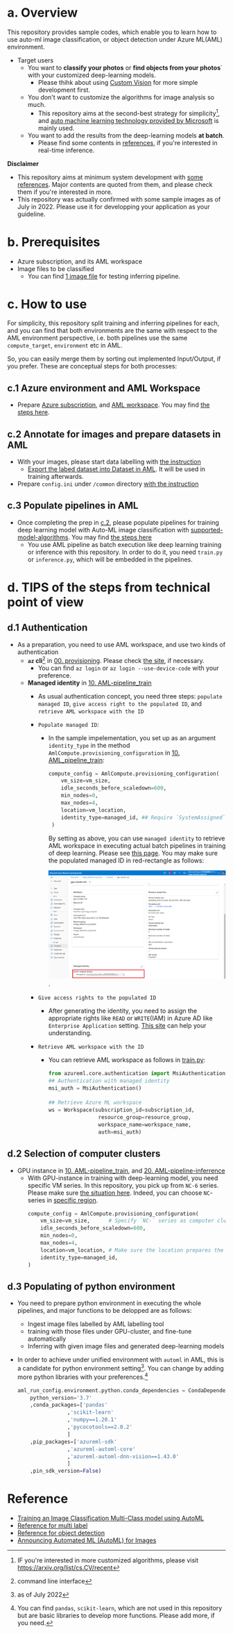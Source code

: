 # a. Overview
This repository provides sample codes, which enable you to learn how to use auto-ml image classification, or object detection under Azure ML(AML) environment. 

- Target users
    - You want to **classify your photos** or **find objects from your photos**` with your customized deep-learning models.
        - Please thihk about using [Custom Vision](https://www.customvision.ai/) for more simple development first.
    - You don't want to customize the algorithms for image analysis so much.
        - This repository aims at the second-best strategy for simplicity[^1], and [auto machine learning technology provided by Microsoft](https://docs.microsoft.com/en-us/azure/machine-learning/how-to-auto-train-image-models?tabs=SDK-v2) is mainly used.
    - You want to add the results from the deep-learning models **at batch**.
        - Please find some contents in [references](#reference), if you're interested in real-time inference.


__Disclaimer__ 
- This repository aims at minimum system development with [some references](#reference). Major contents are quoted from them, and please check them if you're interested in more.
- This repository was actually confirmed with some sample images as of July in 2022. Please use it for developping your application as your guideline.


# b. Prerequisites
- Azure subscription, and its AML workspace
- Image files to be classified
    - You can find [1 image file](./sample_images/60_1537642922.jpg) for testing inferring pipeline.

# c. How to use
For simplicity, this repository split training and inferring pipelines for each, and you can find that both environments are the same with respect to the AML environment perspective, i.e. both pipelines use the same `compute_target`, `environment` etc in AML.

So, you can easily merge them by sorting out implemented Input/Output, if you prefer. These are conceptual steps for both processes:


## c.1 Azure environment and AML Workspace
- Prepare [Azure subscription](https://azure.microsoft.com/en-us/free/), and [AML workspace](https://docs.microsoft.com/en-us/azure/machine-learning/concept-workspace). You may find [the steps here](00.%20provisioning.ipynb).

## c.2 Annotate for images and prepare datasets in AML
- With your images, please start data labelling with [the instruction](https://docs.microsoft.com/en-us/azure/machine-learning/how-to-create-image-labeling-projects)
    - [Export the labed dataset into Dataset in AML](https://docs.microsoft.com/en-us/azure/machine-learning/how-to-create-image-labeling-projects#export-the-labels). It will be used in training afterwards.
- Prepare `config.ini` under `/common` directory [with the instruction](./common/README.md)

## c.3 Populate pipelines in AML
- Once completing the prep in [c.2](#c2-annotate-for-images-and-prepare-datasets-in-aml), please populate pipelines for training deep learning model with Auto-ML image classification with [supported-model-algorithms](https://docs.microsoft.com/en-us/azure/machine-learning/how-to-auto-train-image-models?tabs=CLI-v2#supported-model-algorithms). You may find [the steps here](./10.%20AML_pipeline_train.ipynb)
    - You use AML pipeline as batch execution like deep learning training or inference with this repository. In order to do it, you need `train.py` or `inference.py`, which will be embedded in the pipelines.

# d. TIPS of the steps from technical point of view
## d.1 Authentication
- As a preparation, you need to use AML workspace, and use two kinds of authentication
    - **`az` cli**[^2] in [00. provisioning](00.%20provisioning.ipynb). Please check [the site](https://docs.microsoft.com/en-us/cli/azure/authenticate-azure-cli), if necessary.
        - You can find `az login` or `az login --use-device-code` with your preference.
    - **Managed identity** in [10. AML-pipeline_train](10.%20AML_pipeline_train.ipynb)
        - As usual authentication concept, you need three steps: `populate managed ID`, `give access right to the populated ID`, and `retrieve AML workspace with the ID`
        - `Populate managed ID`:
            - In the sample impelementation, you set up as an argument `identity_type` in the method `AmlCompute.provisioning_configuration` in [10. AML_pipeline_train](./10.%20AML_pipeline_train.ipynb):

                ```python
                compute_config = AmlCompute.provisioning_configuration(
                    vm_size=vm_size,
                    idle_seconds_before_scaledown=600,
                    min_nodes=0,
                    max_nodes=4,
                    location=vm_location,
                    identity_type=managed_id, ## Require `SystemAssigned` for System assigned managed ID here
                 )
                ```
                By setting as above, you can use `managed identity` to retrieve AML workspace in executing actual batch pipelines in training of deep learning. Please see [this page](https://docs.microsoft.com/en-us/azure/machine-learning/how-to-create-attach-compute-cluster?tabs=python#set-up-managed-identity). You may make sure the populated managed ID in red-rectangle as follows:
        
                ![System Assigned identity](./docs/images/managed_identity.png). 

        - `Give access rights to the populated ID`
            - After generating the identity, you need to assign the appropriate rights like `READ` or `WRITE`(IAM) in Azure AD like `Enterprise Application` setting. [This site](https://stackoverflow.com/questions/66806261/is-it-possible-to-assign-a-system-managed-identity-to-an-azure-ad-enterprise-app) can help your understanding. 
        
        - `Retrieve AML workspace with the ID`
            - You can retrieve AML workspace as follows in [train.py](./train.py):
                ```python
                from azureml.core.authentication import MsiAuthentication
                ## Authentication with managed identity
                msi_auth = MsiAuthentication()

                ## Retrieve Azure ML workspace
                ws = Workspace(subscription_id=subscription_id,
                                resource_group=resource_group,
                                workspace_name=workspace_name,
                                auth=msi_auth)
                ```

## d.2 Selection of computer clusters
- GPU instance in [10. AML-pipeline_train](10.%20AML_pipeline_train.ipynb), and [20. AML-pipeline-inferrence](./20.%20AML_pipeline_inferrence.ipynb)
    - With GPU-instance in training with deep-learning model, you need specific VM series. In this repository, you pick up from `NC-6` series. Please make sure [the situation here](https://docs.microsoft.com/en-us/azure/machine-learning/how-to-auto-train-image-models?tabs=SDK-v2#compute-to-run-experiment). Indeed, you can choose `NC`-series in [specific region](https://azure.microsoft.com/en-us/global-infrastructure/services/?products=virtual-machines).
        ```python
        compute_config = AmlCompute.provisioning_configuration(
            vm_size=vm_size,      # Specify `NC-` series as computer cluster here
            idle_seconds_before_scaledown=600,
            min_nodes=0,
            max_nodes=4,
            location=vm_location, # Make sure the location prepares the `vm_size`
            identity_type=managed_id,
        )
        ```

## d.3 Populating of python environment
- You need to prepare python environment in executing the whole pipelines, and major functions to be delopped are as follows:
    - Ingest image files labelled by AML labelling tool
    - training with those files under GPU-cluster, and fine-tune automatically
    - Inferring with given image files and generated deep-learning models
- In order to achieve under unified environment with `automl` in AML, this is a candidate for python environment setting[^3]. You can change by adding more python libraries with your preferences.[^4]

    ```python
    aml_run_config.environment.python.conda_dependencies = CondaDependencies.create(
        python_version='3.7'
        ,conda_packages=['pandas'
                    ,'scikit-learn'
                    ,'numpy==1.20.1'
                    ,'pycocotools==2.0.2'
                    ]
        ,pip_packages=['azureml-sdk'
                    ,'azureml-automl-core'
                    ,'azureml-automl-dnn-vision==1.43.0'
                    ]
        ,pin_sdk_version=False)
    ```


# Reference
- [Training an Image Classification Multi-Class model using AutoML](https://github.com/Azure/azureml-examples/blob/main/python-sdk/tutorials/automl-with-azureml/image-classification-multiclass/auto-ml-image-classification-multiclass.ipynb)
- [Reference for multi label](https://github.com/Azure/azureml-examples/tree/main/python-sdk/tutorials/automl-with-azureml/image-classification-multilabel)
- [Reference for object detection](https://github.com/Azure/azureml-examples/blob/main/python-sdk/tutorials/automl-with-azureml/image-object-detection/auto-ml-image-object-detection.ipynb)
- [Announcing Automated ML (AutoML) for Images](https://techcommunity.microsoft.com/t5/ai-machine-learning-blog/announcing-automated-ml-automl-for-images/ba-p/2843034)



[^1]: IF you're interested in more customized algorithms, please visit https://arxiv.org/list/cs.CV/recent

[^2]: command line interface
[^3]: as of July 2022
[^4]: You can find `pandas`, `scikit-learn`, which are not used in this repository but are basic libraries to develop more functions. Please add more, if you need.